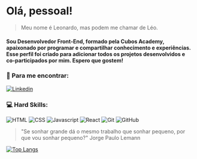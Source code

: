 # Olá, pessoal!

> Meu nome é Leonardo, mas podem me chamar de Léo. 

#### Sou Desenvolvedor Front-End, formado pela Cubos Academy, apaixonado por programar e compartilhar conhecimento e experiências. Esse perfil foi criado para adicionar todos os projetos desenvolvidos e co-participados por mim. Espero que gostem!

### 	:arrow_down_small: Para me encontrar:

[![Linkedin](https://img.shields.io/badge/LinkedIn-0077B5?style=for-the-badge&logo=linkedin&logoColor=white)](https://www.linkedin.com/in/leonardomotass/)

### 💻 Hard Skills:

![HTML](https://img.shields.io/badge/HTML5-E34F26?style=for-the-badge&logo=html5&logoColor=white)
![CSS](https://img.shields.io/badge/CSS3-1572B6?style=for-the-badge&logo=css3&logoColor=white)
![Javascript](https://img.shields.io/badge/JavaScript-323330?style=for-the-badge&logo=javascript&logoColor=F7DF1E)
![React](https://img.shields.io/badge/React-20232A?style=for-the-badge&logo=react&logoColor=61DAFB)
![Git](https://img.shields.io/badge/GIT-E44C30?style=for-the-badge&logo=git&logoColor=white)
![GitHub](https://img.shields.io/badge/GitHub-100000?style=for-the-badge&logo=github&logoColor=white)

> "Se sonhar grande dá o mesmo trabalho que sonhar pequeno, por que vou sonhar pequeno?"  Jorge Paulo Lemann

[![Top Langs](https://github-readme-stats.vercel.app/api/top-langs/?username=leo-mota)](https://github.com/leo-mota/github-readme-stats)
